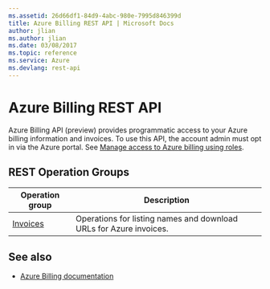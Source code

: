 ```yaml
---
ms.assetid: 26d66df1-84d9-4abc-980e-7995d846399d
title: Azure Billing REST API | Microsoft Docs
author: jlian
ms.author: jlian
ms.date: 03/08/2017 
ms.topic: reference
ms.service: Azure
ms.devlang: rest-api 
---
```


# Azure Billing REST API

Azure Billing API (preview) provides programmatic access to your Azure billing information and invoices. To use this API, the account admin must opt in via the Azure portal. See [Manage access to Azure billing using roles](https://docs.microsoft.com/azure/billing/billing-manage-access).

## REST Operation Groups 

| Operation group | Description                                                        |
|-----------------|--------------------------------------------------------------------|
| [Invoices](https://docs.microsoft.com/rest/api/billing/invoices)         | Operations for listing names and download URLs for Azure invoices. |

## See also

- [Azure Billing documentation](https://docs.microsoft.com/azure/billing/)
